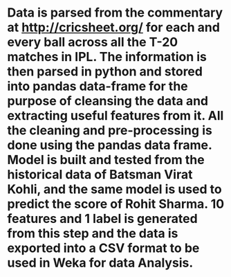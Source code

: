 # Data is parsed from the commentary at http://cricsheet.org/ for each and every ball across all the T-20 matches in IPL. The information is then parsed in python and stored into pandas data-frame for the purpose of cleansing the data and extracting useful features from it. All the cleaning and pre-processing is done using the pandas data frame. Model is built and tested from the historical data of Batsman Virat Kohli, and the same model is used to predict the score of Rohit Sharma. 10 features and 1 label is generated from this step and the data is exported into a CSV format to be used in Weka for data Analysis.
